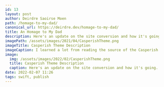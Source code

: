 ```yaml
---
id: 13
layout: post
author: Deirdre Saoirse Moen
path: /homage-to-my-dad/
canonical_url: https://deirdre.dev/homage-to-my-dad/
title: An Homage to My Dad
description: Here's an update on the site conversion and how it's going.
imagePath: /assets/images/2021/04/CasperishTheme.png
imageTitle: Casperish Theme Description
imageCaption: I learned a lot from reading the source of the Casperish theme for Publish.
image:
  img: /assets/images/2022/02/CasperishTheme.png
  title: Casperish Theme Description
  caption: Here's an update on the site conversion and how it's going.
date: 2022-02-07 11:26
tags: swift, publish
---
```

